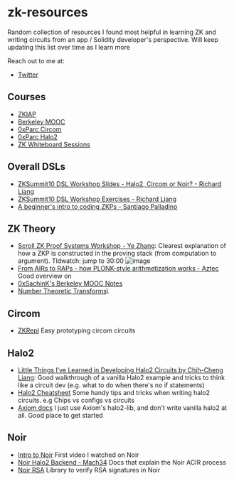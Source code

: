 # zk-resources
Random collection of resources I found most helpful in learning ZK and writing circuits from an app / Solidity developer's perspective. Will keep updating this list over time as I learn more

Reach out to me at:
- [Twitter](https://twitter.com/richardzliang)

## Courses
- [ZKIAP](https://zkiap.com/)
- [Berkeley MOOC](https://zk-learning.org/)
- [0xParc Circom](https://learn.0xparc.org/materials/circom/learning-group-1/circom-1/)
- [0xParc Halo2](https://learn.0xparc.org/halo2/)
- [ZK Whiteboard Sessions](https://www.youtube.com/playlist?list=PLj80z0cJm8QErn3akRcqvxUsyXWC81OGq)

## Overall DSLs
- [ZKSummit10 DSL Workshop Slides - Halo2, Circom or Noir? - Richard Liang](https://docs.google.com/presentation/d/1cGnYiiVXtLtCwEgQ0w-dIQnVViZaC8AKMPFWLQ-I8x0/edit#slide=id.g1e6cbe9af1e_2_0)
- [ZKSummit10 DSL Workshop Exercises - Richard Liang](https://github.com/richardliang/zkdsl-workshop)
- [A beginner's intro to coding ZKPs - Santiago Palladino](https://dev.to/spalladino/a-beginners-intro-to-coding-zero-knowledge-proofs-c56)

## ZK Theory
- [Scroll ZK Proof Systems Workshop - Ye Zhang](https://drive.google.com/file/d/12-e1g8Ad7q0avIOge-NELNBaDlpmk0TV/view): Clearest explanation of how a ZKP is constructed in the proving stack (from computation to argument). Tldwatch: jump to 30:00
![image](https://github.com/richardliang/zk-resources/assets/6797244/d2e6da02-f016-4e14-84d9-f000947edd21)
- [From AIRs to RAPs - how PLONK-style arithmetization works - Aztec](https://hackmd.io/@aztec-network/plonk-arithmetiization-air) Good overview on 
- [0xSachinK's Berkeley MOOC Notes](https://github.com/0xSachinK/zkp-mooc-notes)
- [Number Theoretic Transforms](https://www.youtube.com/watch?v=Pct3rS4Y0IA&list=PLcPzhUaCxlCjdhONxEYZ1dgKjZh3ZvPtl&index=5)\

## Circom
- [ZKRepl](https://zkrepl.dev/) Easy prototyping circom circuits

## Halo2
- [Little Things I’ve Learned in Developing Halo2 Circuits by Chih-Cheng Liang](https://www.youtube.com/watch?v=wSfkpJDq8AI): Good walkthrough of a vanilla Halo2 example and tricks to think like a circuit dev (e.g. what to do when there's no if statements)
- [Halo2 Cheatsheet](https://hackmd.io/@axiom/HyoXzD7Zh) Some handy tips and tricks when writing halo2 circuits. e.g Chips vs configs vs circuits
- [Axiom docs](https://docs.axiom.xyz/zero-knowledge-proofs/getting-started-with-halo2) I just use Axiom's halo2-lib, and don't write vanilla halo2 at all. Good place to get started

## Noir
- [Intro to Noir](https://www.youtube.com/watch?v=5CziMfChveY) First video I watched on Noir
- [Noir Halo2 Backend - Mach34](https://mach-34.github.io/halo2_backend_docs/getting_started/) Docs that explain the Noir ACIR process
- [Noir RSA](https://github.com/SetProtocol/noir-rsa) Library to verify RSA signatures in Noir

